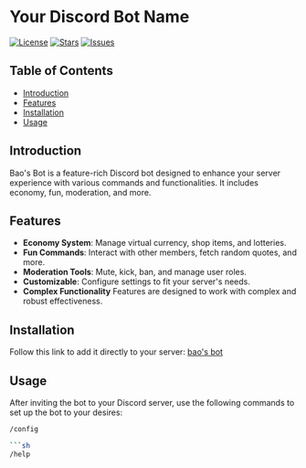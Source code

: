 # Your Discord Bot Name

[![License](https://img.shields.io/github/license/Jamie1030Games/baosbot.svg)](LICENSE)
[![Stars](https://img.shields.io/github/stars/your-username/your-repo.svg)](https://github.com/Jamie1030Games/baosbot/stargazers)
[![Issues](https://img.shields.io/github/issues/your-username/your-repo.svg)](https://github.com/Jamie1030Games/baosbot/issues)

## Table of Contents
- [Introduction](#introduction)
- [Features](#features)
- [Installation](#installation)
- [Usage](#usage)

## Introduction
Bao's Bot is a feature-rich Discord bot designed to enhance your server experience with various commands and functionalities. It includes economy, fun, moderation, and more.

## Features
- **Economy System**: Manage virtual currency, shop items, and lotteries.
- **Fun Commands**: Interact with other members, fetch random quotes, and more.
- **Moderation Tools**: Mute, kick, ban, and manage user roles.
- **Customizable**: Configure settings to fit your server's needs.
- **Complex Functionality** Features are designed to work with complex and robust effectiveness.

## Installation
Follow this link to add it directly to your server: [bao's bot](https://discord.com/oauth2/authorize?client_id=1265503838295818270&permissions=8)

## Usage
After inviting the bot to your Discord server, use the following commands to set up the bot to your desires:
```sh
/config

```sh
/help
